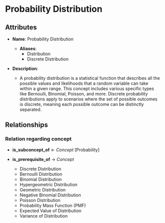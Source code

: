 # Probability Distribution

## Attributes

- **Name**: Probability Distribution
  - **Aliases**: 
    - Distribution
    - Discrete Distribution
  
- **Description**: 
  - A probability distribution is a statistical function that describes all the possible values and likelihoods that a random variable can take within a given range. This concept includes various specific types like Bernoulli, Binomial, Poisson, and more. Discrete probability distributions apply to scenarios where the set of possible outcomes is discrete, meaning each possible outcome can be distinctly separated.

## Relationships

### Relation regarding concept

- **is_subconcept_of** <- *Concept* [Probability] 

- **is_prerequisite_of** → *Concept* 
  - Discrete Distribution
  - Bernoulli Distribution
  - Binomial Distribution
  - Hypergeometric Distribution
  - Geometric Distribution
  - Negative Binomial Distribution
  - Poisson Distribution
  - Probability Mass Function (PMF)
  - Expected Value of Distribution
  - Variance of Distribution